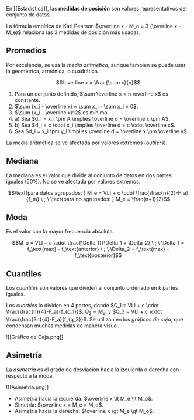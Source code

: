 En [[Estadística]], las **medidas de posición** son valores representativos del conjunto de datos.

La fórmula empírica de Karl Pearson $\overline x - M_o = 3 (\overline x - M_e)$ relaciona las 3 medidas de posición más usadas.

## Promedios

Por excelencia, se usa la *media aritmética*, aunque también se puede usar la geométrica, armónica, o cuadrática. 

$$\overline x = \frac{\sum x}{n}$$

1. Para un conjunto definido, $\sum \overline x = n \overline x$ es constante.
2. $\sum (x_i - \overline x) = \sum x_i - \sum x_i = 0$.
3. $\sum (x_i - \overline x)^2$ es mínimo.
4. a) Sea $d_i = x_i \pm A \implies \overline d = \overline x \pm A$.
4. b) Sea $d_i = c \cdot x_i \implies \overline d = c \cdot \overline x$.
5. Sea $d_i = x_i \pm y_i \implies \overline d = \overline x \pm \overline y$.

La media aritmética se ve afectada por valores extremos (*outliers*).

## Mediana

La mediana es el valor que divide al conjunto de datos en dos partes iguales (50%). No se ve afectada por valores extremos.

$$\text{para datos agrupados: } M_e = VLI + c \cdot \frac{\frac{n}{2}-F_a}{f_m} \ ; \ \text{para no agrupados: } M_e = \frac{n+1}{2}$$

## Moda

Es el valor con la mayor frecuencia absoluta. 

$$M_o = VLI + c \cdot \frac{\Delta_1}{\Delta_1 + \Delta_2} \ ; \ \Delta_1 = f_\text{max} - f_\text{anterior} \ ; \ \Delta_2 = f_\text{max} - f_\text{posterior}$$

## Cuantiles

Los *cuantiles* son valores que dividen al conjunto ordenado en $k$ partes iguales. 

Los *cuartiles* lo dividen en 4 partes, donde $Q_1 = VLI + c \cdot \frac{\frac{n}{4}-F_a}{f_{q_1}}$, $Q_2 = M_e$, y $Q_3 = VLI + c \cdot \frac{\frac{3n}{4}-F_a}{f_{q_3}}$. Se utilizan en los *gráficos de caja*, que condensan muchas medidas de manera visual.

![[Gráfico de Caja.png]]

## Asimetría

La *asimetría* es el grado de desviación hacia la izquierda o derecha con respecto a la moda.

![[Asimetría.png]]

- Asimetría hacia la izquierda: $\overline x \lt M_e \lt M_o$.
- Simetría: $\overline x = M_e = M_o$.
- Asimetría hacia la derecha: $\overline x \gt M_e \gt M_o$.
